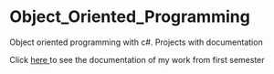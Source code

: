 # Object_Oriented_Programming
Object oriented programming with c#. Projects with documentation
<br>
<p>
  Click
  <a href="https://github.com/Martis16/Object_Oriented_Programming/blob/main/C%23_projektai_nr1/IFIN12_Burneika_Martynas.pdf"> here </a>
  to see the documentation of my work from first semester
</p>
